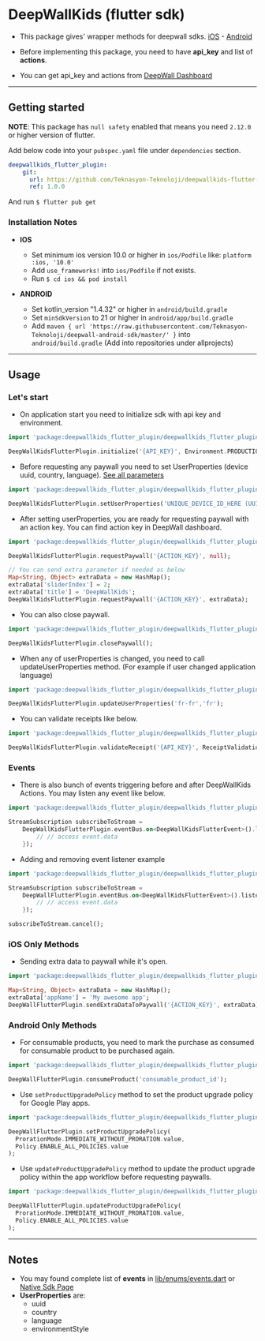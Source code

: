 # DeepWallKids (flutter sdk)

* This package gives' wrapper methods for deepwall sdks. [iOS](https://github.com/Teknasyon-Teknoloji/deepwallkids-ios-sdk) - [Android](https://github.com/Teknasyon-Teknoloji/deepwall-android-sdk)

* Before implementing this package, you need to have **api_key** and list of **actions**.

* You can get api_key and actions from [DeepWall Dashboard](https://console.deepwall.com/)


---


## Getting started

**NOTE**: This package has `null safety` enabled that means you need `2.12.0` or higher version of flutter.

Add below code into your `pubspec.yaml` file under `dependencies` section.

```yml
deepwallkids_flutter_plugin:
    git:
      url: https://github.com/Teknasyon-Teknoloji/deepwallkids-flutter-sdk.git
      ref: 1.0.0
```

And run `$ flutter pub get`


### Installation Notes
- **IOS**
    - Set minimum ios version 10.0 or higher in `ios/Podfile` like: `platform :ios, '10.0'`
    - Add `use_frameworks!` into `ios/Podfile` if not exists.
    - Run `$ cd ios && pod install`

- **ANDROID**
    - Set kotlin_version "1.4.32" or higher in `android/build.gradle`
    - Set `minSdkVersion` to 21 or higher in `android/app/build.gradle`
    - Add `maven { url 'https://raw.githubusercontent.com/Teknasyon-Teknoloji/deepwall-android-sdk/master/' }` into `android/build.gradle` (Add into repositories under allprojects)


---


## Usage

### Let's start

- On application start you need to initialize sdk with api key and environment.
```dart
import 'package:deepwallkids_flutter_plugin/deepwallkids_flutter_plugin.dart';

DeepWallKidsFlutterPlugin.initialize('{API_KEY}', Environment.PRODUCTION.value);
```

- Before requesting any paywall you need to set UserProperties (device uuid, country, language). [See all parameters](https://github.com/Teknasyon-Teknoloji/deepwallkids-ios-sdk#configuration)
```dart
import 'package:deepwallkids_flutter_plugin/deepwallkids_flutter_plugin.dart';

DeepWallKidsFlutterPlugin.setUserProperties('UNIQUE_DEVICE_ID_HERE (UUID)', 'en-us', 'us');
```

- After setting userProperties, you are ready for requesting paywall with an action key. You can find action key in DeepWall dashboard.
```dart
import 'package:deepwallkids_flutter_plugin/deepwallkids_flutter_plugin.dart';

DeepWallKidsFlutterPlugin.requestPaywall('{ACTION_KEY}', null);

// You can send extra parameter if needed as below
Map<String, Object> extraData = new HashMap();
extraData['sliderIndex'] = 2;
extraData['title'] = 'DeepWallKids';
DeepWallKidsFlutterPlugin.requestPaywall('{ACTION_KEY}', extraData);
```

- You can also close paywall.
```dart
import 'package:deepwallkids_flutter_plugin/deepwallkids_flutter_plugin.dart';

DeepWallKidsFlutterPlugin.closePaywall();
```

- When any of userProperties is changed, you need to call updateUserProperties method. (For example if user changed application language)
```dart
import 'package:deepwallkids_flutter_plugin/deepwallkids_flutter_plugin.dart';

DeepWallKidsFlutterPlugin.updateUserProperties('fr-fr','fr');
```

- You can validate receipts like below.
```dart
import 'package:deepwallkids_flutter_plugin/deepwallkids_flutter_plugin.dart';

DeepWallKidsFlutterPlugin.validateReceipt('{API_KEY}', ReceiptValidationType.RESTORE.value);
```


### Events

- There is also bunch of events triggering before and after DeepWallKids Actions. You may listen any event like below.
```dart
import 'package:deepwallkids_flutter_plugin/deepwallkids_flutter_plugin.dart';

StreamSubscription subscribeToStream =
    DeepWallKidsFlutterPlugin.eventBus.on<DeepWallKidsFlutterEvent>().listen((event) {
        // // access event.data
    });
```

- Adding and removing event listener example
```dart
import 'package:deepwallkids_flutter_plugin/deepwallkids_flutter_plugin.dart';

StreamSubscription subscribeToStream =
    DeepWallFlutterPlugin.eventBus.on<DeepWallKidsFlutterEvent>().listen((event) {
        // // access event.data
    });

subscribeToStream.cancel();
```


### iOS Only Methods

- Sending extra data to paywall while it's open.
```dart
import 'package:deepwallkids_flutter_plugin/deepwallkids_flutter_plugin.dart';

Map<String, Object> extraData = new HashMap();
extraData['appName'] = 'My awesome app';
DeepWallFlutterPlugin.sendExtraDataToPaywall('{ACTION_KEY}', extraData);
```


### Android Only Methods

- For consumable products, you need to mark the purchase as consumed for consumable product to be purchased again.
```dart
import 'package:deepwallkids_flutter_plugin/deepwallkids_flutter_plugin.dart';

DeepWallFlutterPlugin.consumeProduct('consumable_product_id');
```

- Use `setProductUpgradePolicy` method to set the product upgrade policy for Google Play apps.
```dart
import 'package:deepwallkids_flutter_plugin/deepwallkids_flutter_plugin.dart';

DeepWallFlutterPlugin.setProductUpgradePolicy(
  ProrationMode.IMMEDIATE_WITHOUT_PRORATION.value,
  Policy.ENABLE_ALL_POLICIES.value
);
```

- Use `updateProductUpgradePolicy` method to update the product upgrade policy within the app workflow before requesting paywalls.
```dart
import 'package:deepwallkids_flutter_plugin/deepwallkids_flutter_plugin.dart';

DeepWallFlutterPlugin.updateProductUpgradePolicy(
  ProrationMode.IMMEDIATE_WITHOUT_PRORATION.value,
  Policy.ENABLE_ALL_POLICIES.value
);
```


---


## Notes

- You may found complete list of **events** in [lib/enums/events.dart](./lib/enums/events.dart) or [Native Sdk Page](https://github.com/Teknasyon-Teknoloji/deepwallkids-ios-sdk#event-handling)
- **UserProperties** are:
    - uuid
    - country
    - language
    - environmentStyle
